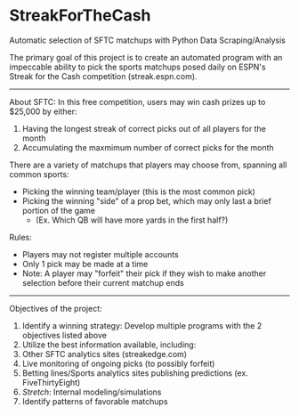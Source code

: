 # StreakForTheCash
Automatic selection of SFTC matchups with Python Data Scraping/Analysis

The primary goal of this project is to create an automated program with an impeccable ability to pick the sports matchups posed daily on ESPN's Streak for the Cash competition (streak.espn.com).

- - - -

About SFTC:
In this free competition, users may win cash prizes up to $25,000 by either:

1. Having the longest streak of correct picks out of all players for the month
2. Accumulating the maxmimum number of correct picks for the month

There are a variety of matchups that players may choose from, spanning all common sports:
* Picking the winning team/player (this is the most common pick)
* Picking the winning "side" of a prop bet, which may only last a brief portion of the game
  * (Ex. Which QB will have more yards in the first half?)

Rules:
* Players may not register multiple accounts
* Only 1 pick may be made at a time
* Note: A player may "forfeit" their pick if they wish to make another selection before their current matchup ends

- - - -
Objectives of the project:
1. Identify a winning strategy: Develop multiple programs with the 2 objectives listed above
2. Utilize the best information available, including:
  1. Other SFTC analytics sites (streakedge.com)
  2. Live monitoring of ongoing picks (to possibly forfeit)
  3. Betting lines/Sports analytics sites publishing predictions (ex. FiveThirtyEight)
  4. *Stretch*: Internal modeling/simulations
3. Identify patterns of favorable matchups
